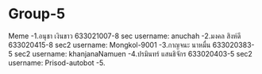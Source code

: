# Group-5

Meme
-1.อนุชา เงินขาว      633021007-8 sec   username: anuchah
-2.มงคล สิงห์ดี       633020415-8 sec2  username: Mongkol-9001
-3.กาญจนะ นาหมื่น    633020383-5 sec2  username: khanjanaNamuen
-4.ปรมินทร์ แสนธิจักร   633020403-5 sec2  username: Prisod-autobot
-5.

